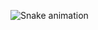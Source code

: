 ![Snake animation](https://github.com/leticiagarz/leticiagarz/blob/output/github-contribution-grid-snake.svg)
